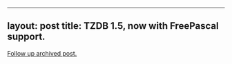 
---
layout: post
title: TZDB 1.5, now with FreePascal support.
---
[Follow up archived post.](/alex.ciobanu.org/index1263.html)